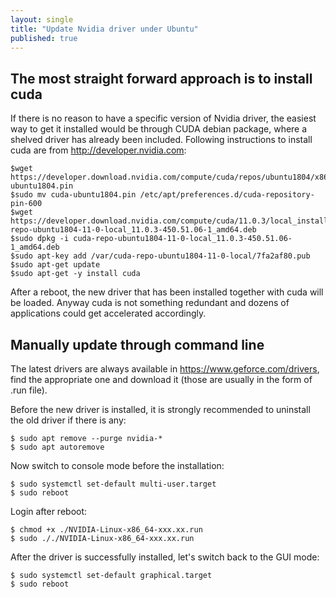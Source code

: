 ```yaml
---
layout: single
title: "Update Nvidia driver under Ubuntu"
published: true
---
```

## The most straight forward approach is to install cuda
If there is no reason to have a specific version of Nvidia driver, the easiest way to get it installed would be through CUDA debian package, where a shelved driver has already been included.
Following instructions to install cuda are from <http://developer.nvidia.com>:
```console
$wget https://developer.download.nvidia.com/compute/cuda/repos/ubuntu1804/x86_64/cuda-ubuntu1804.pin
$sudo mv cuda-ubuntu1804.pin /etc/apt/preferences.d/cuda-repository-pin-600
$wget https://developer.download.nvidia.com/compute/cuda/11.0.3/local_installers/cuda-repo-ubuntu1804-11-0-local_11.0.3-450.51.06-1_amd64.deb
$sudo dpkg -i cuda-repo-ubuntu1804-11-0-local_11.0.3-450.51.06-1_amd64.deb
$sudo apt-key add /var/cuda-repo-ubuntu1804-11-0-local/7fa2af80.pub
$sudo apt-get update
$sudo apt-get -y install cuda
```
After a reboot, the new driver that has been installed together with cuda will be loaded. Anyway cuda is not something redundant and dozens of applications could get accelerated accordingly.
## Manually update through command line
The latest drivers are always available in <https://www.geforce.com/drivers>, find the appropriate one and download it (those are usually in the form of .run file).

Before the new driver is installed, it is strongly recommended to uninstall the old driver if there is any:
```console
$ sudo apt remove --purge nvidia-*
$ sudo apt autoremove
```
Now switch to console mode before the installation:
```console
$ sudo systemctl set-default multi-user.target
$ sudo reboot
```
Login after reboot:
```console
$ chmod +x ./NVIDIA-Linux-x86_64-xxx.xx.run
$ sudo ././NVIDIA-Linux-x86_64-xxx.xx.run
```
After the driver is successfully installed, let's switch back to the GUI mode:
```console
$ sudo systemctl set-default graphical.target
$ sudo reboot
```
